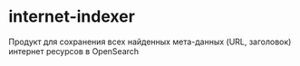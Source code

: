 # internet-indexer
Продукт для сохранения всех найденных мета-данных (URL, заголовок) интернет ресурсов в OpenSearch
